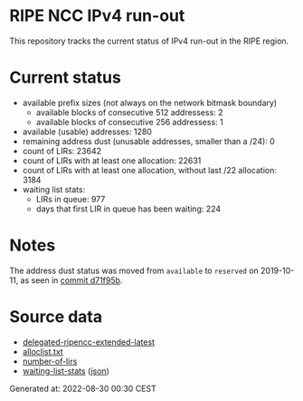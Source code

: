 # RIPE NCC IPv4 run-out
This repository tracks the current status of IPv4 run-out in the RIPE region.

# Current status
- available prefix sizes (not always on the network bitmask boundary)
  - available blocks of consecutive 512 addressess: 2
  - available blocks of consecutive 256 addressess: 1
- available (usable) addresses: 1280
- remaining address dust (unusable addresses, smaller than a /24): 0
- count of LIRs: 23642
- count of LIRs with at least one allocation: 22631
- count of LIRs with at least one allocation, without last /22 allocation: 3184
- waiting list stats:
  - LIRs in queue: 977
  - days that first LIR in queue has been waiting: 224

# Notes
The address dust status was moved from `available` to `reserved` on 2019-10-11, as seen in [commit d71f95b](https://github.com/zajdee/ripe-ncc-ipv4-runout/commit/d71f95b1f7c9f639556e395e4ad0f41e54834954).

# Source data
- [delegated-ripencc-extended-latest](https://ftp.ripe.net/pub/stats/ripencc/delegated-ripencc-extended-latest)
- [alloclist.txt](https://ftp.ripe.net/pub/stats/ripencc/membership/alloclist.txt)
- [number-of-lirs](https://labs.ripe.net/statistics/number-of-lirs)
- [waiting-list-stats](https://www.ripe.net/manage-ips-and-asns/ipv4/ipv4-waiting-list) ([json](https://www-static.ripe.net/dynamic/ipv4-waiting-list/stats.json))

Generated at: 2022-08-30 00:30 CEST
